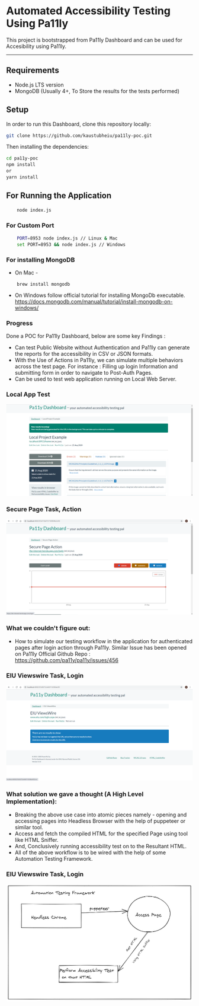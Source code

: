# Automated Accessibility Testing Using Pa11ly

This project is bootstrapped from Pa11ly Dashboard and can be used for Accesibility using Pa11ly.

---

## Requirements

- Node.js LTS version
- MongoDB (Usually 4+, To Store the results for the tests performed)



## Setup

In order to run this Dashboard, clone this repository locally:

```sh
git clone https://github.com/kaustubheiu/pa11ly-poc.git
```

Then installing the dependencies:

```sh
cd pa11y-poc
npm install
or
yarn install
```
## For Running the Application
```sh
    node index.js
```

### For Custom Port
```sh
    PORT=8953 node index.js // Linux & Mac
    set PORT=8953 && node index.js // Windows
```

### For installing MongoDB
- On Mac - 
```
    brew install mongodb
```
- On Windows follow official tutorial for installing MongoDb executable.
 https://docs.mongodb.com/manual/tutorial/install-mongodb-on-windows/


### Progress
Done a POC for Pa11ly Dashboard, below are some key Findings :
- Can test Public Website without Authentication and Pa11ly can generate the reports for the accessibility in CSV or JSON formats.
- With the Use of Actions in Pa11ly, we can simulate multiple behaviors across the test page. For instance : Filling up login Information and submitting form in order to navigate to Post-Auth Pages.
- Can be used to test web application running on Local Web Server.

### Local App Test
![image info](./readmeImages/local.png)

### Secure Page Task, Action
![image info](./readmeImages/securepage.png)


### What we couldn't figure out:
- How to simulate our testing workflow in the application for authenticated pages after login action through Pa11ly. 
Similar Issue has been opened on Pa11ly Official Github Repo : https://github.com/pa11y/pa11y/issues/456

### EIU Viewswire Task, Login
![image info](./readmeImages/viewswire.png)



### What solution we gave a thought (A High Level Implementation):
- Breaking the above use case into atomic pieces namely - opening and accessing pages into Headless Browser with the help of puppeteer or similar tool.
- Access and fetch the compiled HTML for the specified Page using tool like HTML Sniffer.
- And, Conclusively running accessibility test on to the Resultant HTML.
- All of the above workflow is to be wired with the help of some Automation Testing Framework.

### EIU Viewswire Task, Login
![image info](./readmeImages/HLD.png)
